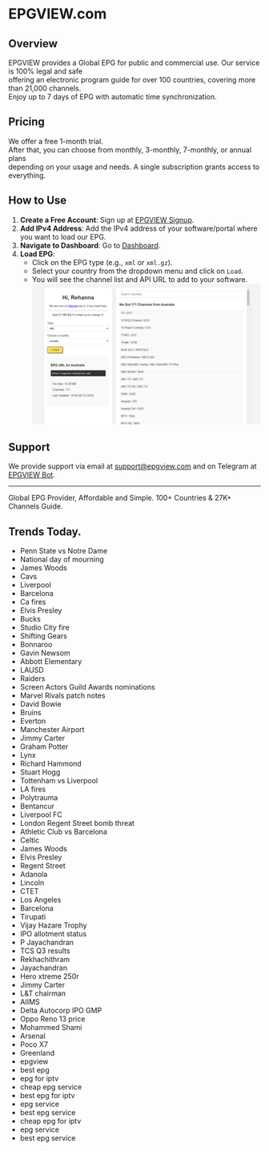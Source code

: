 # EPGVIEW.com



## Overview
EPGVIEW provides a Global EPG for public and commercial use. Our service is 100% legal and safe\
offering an electronic program guide for over 100 countries, covering more than 21,000 channels.\
Enjoy up to 7 days of EPG with automatic time synchronization.

## Pricing
We offer a free 1-month trial. \
After that, you can choose from monthly, 3-monthly, 7-monthly, or annual plans \
depending on your usage and needs. A single subscription grants access to everything.

## How to Use
1. **Create a Free Account**: Sign up at [EPGVIEW Signup](https://epgview.com/signup.php).
2. **Add IPv4 Address**: Add the IPv4 address of your software/portal where you want to load our EPG.
3. **Navigate to Dashboard**: Go to [Dashboard](https://epgview.com/dashboard.php).
4. **Load EPG**:
   - Click on the EPG type (e.g., `xml` or `xml.gz`).
   - Select your country from the dropdown menu and click on `Load`.
   - You will see the channel list and API URL to add to your software.
![EPGVIEW](img/dashboard.png)
## Support
We provide support via email at [support@epgview.com](mailto:support@epgview.com) and on Telegram at [EPGVIEW Bot](https://t.me/epgview_bot).

---

Global EPG Provider, Affordable and Simple. 100+ Countries & 27K+ Channels Guide.

## Trends Today.

- Penn State vs Notre Dame
- National day of mourning
- James Woods
- Cavs
- Liverpool
- Barcelona
- Ca fires
- Elvis Presley
- Bucks
- Studio City fire
- Shifting Gears
- Bonnaroo
- Gavin Newsom
- Abbott Elementary
- LAUSD
- Raiders
- Screen Actors Guild Awards nominations
- Marvel Rivals patch notes
- David Bowie
- Bruins
- Everton
- Manchester Airport
- Jimmy Carter
- Graham Potter
- Lynx
- Richard Hammond
- Stuart Hogg
- Tottenham vs Liverpool
- LA fires
- Polytrauma
- Bentancur
- Liverpool FC
- London Regent Street bomb threat
- Athletic Club vs Barcelona
- Celtic
- James Woods
- Elvis Presley
- Regent Street
- Adanola
- Lincoln
- CTET
- Los Angeles
- Barcelona
- Tirupati
- Vijay Hazare Trophy
- IPO allotment status
- P Jayachandran
- TCS Q3 results
- Rekhachithram
- Jayachandran
- Hero xtreme 250r
- Jimmy Carter
- L&T chairman
- AIIMS
- Delta Autocorp IPO GMP
- Oppo Reno 13 price
- Mohammed Shami
- Arsenal
- Poco X7
- Greenland
- epgview
- best epg
- epg for iptv
- cheap epg service
- best epg for iptv
- epg service
- best epg service
- cheap epg for iptv
- epg service
- best epg service
